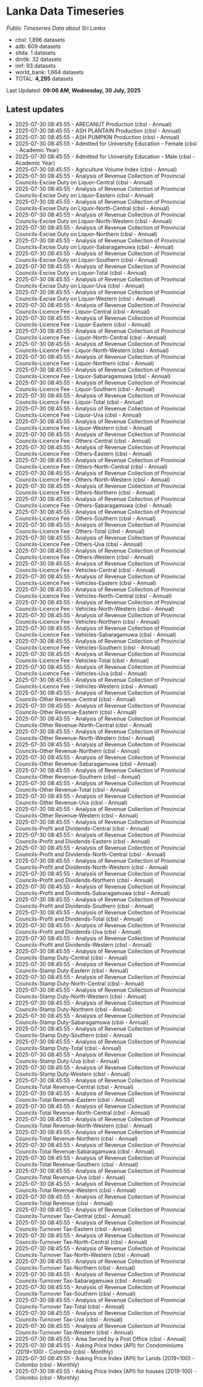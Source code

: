 # Lanka Data Timeseries
*Public Timeseries Data about Sri Lanka*

* cbsl: 1,896 datasets
* adb: 609 datasets
* sltda: 1 datasets
* dmtlk: 32 datasets
* imf: 93 datasets
* world_bank: 1,664 datasets
* TOTAL: **4,295** datasets

Last Updated: **09:06 AM, Wednesday, 30 July, 2025**

## Latest updates

* 2025-07-30 08:45:55 - ARECANUT Production (cbsl - Annual)
* 2025-07-30 08:45:55 - ASH PLANTAIN Production (cbsl - Annual)
* 2025-07-30 08:45:55 - ASH PUMPKIN Production (cbsl - Annual)
* 2025-07-30 08:45:55 - Admitted for University Education - Female (cbsl - Academic Year)
* 2025-07-30 08:45:55 - Admitted for University Education - Male (cbsl - Academic Year)
* 2025-07-30 08:45:55 - Agriculture Volume Index (cbsl - Annual)
* 2025-07-30 08:45:55 - Analysis of Revenue Collection of Provincial Councils-Excise Duty on Liquor-Central (cbsl - Annual)
* 2025-07-30 08:45:55 - Analysis of Revenue Collection of Provincial Councils-Excise Duty on Liquor-Eastern (cbsl - Annual)
* 2025-07-30 08:45:55 - Analysis of Revenue Collection of Provincial Councils-Excise Duty on Liquor-North-Central (cbsl - Annual)
* 2025-07-30 08:45:55 - Analysis of Revenue Collection of Provincial Councils-Excise Duty on Liquor-North-Western (cbsl - Annual)
* 2025-07-30 08:45:55 - Analysis of Revenue Collection of Provincial Councils-Excise Duty on Liquor-Northern (cbsl - Annual)
* 2025-07-30 08:45:55 - Analysis of Revenue Collection of Provincial Councils-Excise Duty on Liquor-Sabaragamuwa (cbsl - Annual)
* 2025-07-30 08:45:55 - Analysis of Revenue Collection of Provincial Councils-Excise Duty on Liquor-Southern (cbsl - Annual)
* 2025-07-30 08:45:55 - Analysis of Revenue Collection of Provincial Councils-Excise Duty on Liquor-Total (cbsl - Annual)
* 2025-07-30 08:45:55 - Analysis of Revenue Collection of Provincial Councils-Excise Duty on Liquor-Uva (cbsl - Annual)
* 2025-07-30 08:45:55 - Analysis of Revenue Collection of Provincial Councils-Excise Duty on Liquor-Western (cbsl - Annual)
* 2025-07-30 08:45:55 - Analysis of Revenue Collection of Provincial Councils-Licence Fee - Liquor-Central (cbsl - Annual)
* 2025-07-30 08:45:55 - Analysis of Revenue Collection of Provincial Councils-Licence Fee - Liquor-Eastern (cbsl - Annual)
* 2025-07-30 08:45:55 - Analysis of Revenue Collection of Provincial Councils-Licence Fee - Liquor-North-Central (cbsl - Annual)
* 2025-07-30 08:45:55 - Analysis of Revenue Collection of Provincial Councils-Licence Fee - Liquor-North-Western (cbsl - Annual)
* 2025-07-30 08:45:55 - Analysis of Revenue Collection of Provincial Councils-Licence Fee - Liquor-Northern (cbsl - Annual)
* 2025-07-30 08:45:55 - Analysis of Revenue Collection of Provincial Councils-Licence Fee - Liquor-Sabaragamuwa (cbsl - Annual)
* 2025-07-30 08:45:55 - Analysis of Revenue Collection of Provincial Councils-Licence Fee - Liquor-Southern (cbsl - Annual)
* 2025-07-30 08:45:55 - Analysis of Revenue Collection of Provincial Councils-Licence Fee - Liquor-Total (cbsl - Annual)
* 2025-07-30 08:45:55 - Analysis of Revenue Collection of Provincial Councils-Licence Fee - Liquor-Uva (cbsl - Annual)
* 2025-07-30 08:45:55 - Analysis of Revenue Collection of Provincial Councils-Licence Fee - Liquor-Western (cbsl - Annual)
* 2025-07-30 08:45:55 - Analysis of Revenue Collection of Provincial Councils-Licence Fee - Others-Central (cbsl - Annual)
* 2025-07-30 08:45:55 - Analysis of Revenue Collection of Provincial Councils-Licence Fee - Others-Eastern (cbsl - Annual)
* 2025-07-30 08:45:55 - Analysis of Revenue Collection of Provincial Councils-Licence Fee - Others-North-Central (cbsl - Annual)
* 2025-07-30 08:45:55 - Analysis of Revenue Collection of Provincial Councils-Licence Fee - Others-North-Western (cbsl - Annual)
* 2025-07-30 08:45:55 - Analysis of Revenue Collection of Provincial Councils-Licence Fee - Others-Northern (cbsl - Annual)
* 2025-07-30 08:45:55 - Analysis of Revenue Collection of Provincial Councils-Licence Fee - Others-Sabaragamuwa (cbsl - Annual)
* 2025-07-30 08:45:55 - Analysis of Revenue Collection of Provincial Councils-Licence Fee - Others-Southern (cbsl - Annual)
* 2025-07-30 08:45:55 - Analysis of Revenue Collection of Provincial Councils-Licence Fee - Others-Total (cbsl - Annual)
* 2025-07-30 08:45:55 - Analysis of Revenue Collection of Provincial Councils-Licence Fee - Others-Uva (cbsl - Annual)
* 2025-07-30 08:45:55 - Analysis of Revenue Collection of Provincial Councils-Licence Fee - Others-Western (cbsl - Annual)
* 2025-07-30 08:45:55 - Analysis of Revenue Collection of Provincial Councils-Licence Fee - Vehicles-Central (cbsl - Annual)
* 2025-07-30 08:45:55 - Analysis of Revenue Collection of Provincial Councils-Licence Fee - Vehicles-Eastern (cbsl - Annual)
* 2025-07-30 08:45:55 - Analysis of Revenue Collection of Provincial Councils-Licence Fee - Vehicles-North-Central (cbsl - Annual)
* 2025-07-30 08:45:55 - Analysis of Revenue Collection of Provincial Councils-Licence Fee - Vehicles-North-Western (cbsl - Annual)
* 2025-07-30 08:45:55 - Analysis of Revenue Collection of Provincial Councils-Licence Fee - Vehicles-Northern (cbsl - Annual)
* 2025-07-30 08:45:55 - Analysis of Revenue Collection of Provincial Councils-Licence Fee - Vehicles-Sabaragamuwa (cbsl - Annual)
* 2025-07-30 08:45:55 - Analysis of Revenue Collection of Provincial Councils-Licence Fee - Vehicles-Southern (cbsl - Annual)
* 2025-07-30 08:45:55 - Analysis of Revenue Collection of Provincial Councils-Licence Fee - Vehicles-Total (cbsl - Annual)
* 2025-07-30 08:45:55 - Analysis of Revenue Collection of Provincial Councils-Licence Fee - Vehicles-Uva (cbsl - Annual)
* 2025-07-30 08:45:55 - Analysis of Revenue Collection of Provincial Councils-Licence Fee - Vehicles-Western (cbsl - Annual)
* 2025-07-30 08:45:55 - Analysis of Revenue Collection of Provincial Councils-Other Revenue-Central (cbsl - Annual)
* 2025-07-30 08:45:55 - Analysis of Revenue Collection of Provincial Councils-Other Revenue-Eastern (cbsl - Annual)
* 2025-07-30 08:45:55 - Analysis of Revenue Collection of Provincial Councils-Other Revenue-North-Central (cbsl - Annual)
* 2025-07-30 08:45:55 - Analysis of Revenue Collection of Provincial Councils-Other Revenue-North-Western (cbsl - Annual)
* 2025-07-30 08:45:55 - Analysis of Revenue Collection of Provincial Councils-Other Revenue-Northern (cbsl - Annual)
* 2025-07-30 08:45:55 - Analysis of Revenue Collection of Provincial Councils-Other Revenue-Sabaragamuwa (cbsl - Annual)
* 2025-07-30 08:45:55 - Analysis of Revenue Collection of Provincial Councils-Other Revenue-Southern (cbsl - Annual)
* 2025-07-30 08:45:55 - Analysis of Revenue Collection of Provincial Councils-Other Revenue-Total (cbsl - Annual)
* 2025-07-30 08:45:55 - Analysis of Revenue Collection of Provincial Councils-Other Revenue-Uva (cbsl - Annual)
* 2025-07-30 08:45:55 - Analysis of Revenue Collection of Provincial Councils-Other Revenue-Western (cbsl - Annual)
* 2025-07-30 08:45:55 - Analysis of Revenue Collection of Provincial Councils-Profit and Dividends-Central (cbsl - Annual)
* 2025-07-30 08:45:55 - Analysis of Revenue Collection of Provincial Councils-Profit and Dividends-Eastern (cbsl - Annual)
* 2025-07-30 08:45:55 - Analysis of Revenue Collection of Provincial Councils-Profit and Dividends-North-Central (cbsl - Annual)
* 2025-07-30 08:45:55 - Analysis of Revenue Collection of Provincial Councils-Profit and Dividends-North-Western (cbsl - Annual)
* 2025-07-30 08:45:55 - Analysis of Revenue Collection of Provincial Councils-Profit and Dividends-Northern (cbsl - Annual)
* 2025-07-30 08:45:55 - Analysis of Revenue Collection of Provincial Councils-Profit and Dividends-Sabaragamuwa (cbsl - Annual)
* 2025-07-30 08:45:55 - Analysis of Revenue Collection of Provincial Councils-Profit and Dividends-Southern (cbsl - Annual)
* 2025-07-30 08:45:55 - Analysis of Revenue Collection of Provincial Councils-Profit and Dividends-Total (cbsl - Annual)
* 2025-07-30 08:45:55 - Analysis of Revenue Collection of Provincial Councils-Profit and Dividends-Uva (cbsl - Annual)
* 2025-07-30 08:45:55 - Analysis of Revenue Collection of Provincial Councils-Profit and Dividends-Western (cbsl - Annual)
* 2025-07-30 08:45:55 - Analysis of Revenue Collection of Provincial Councils-Stamp Duty-Central (cbsl - Annual)
* 2025-07-30 08:45:55 - Analysis of Revenue Collection of Provincial Councils-Stamp Duty-Eastern (cbsl - Annual)
* 2025-07-30 08:45:55 - Analysis of Revenue Collection of Provincial Councils-Stamp Duty-North-Central (cbsl - Annual)
* 2025-07-30 08:45:55 - Analysis of Revenue Collection of Provincial Councils-Stamp Duty-North-Western (cbsl - Annual)
* 2025-07-30 08:45:55 - Analysis of Revenue Collection of Provincial Councils-Stamp Duty-Northern (cbsl - Annual)
* 2025-07-30 08:45:55 - Analysis of Revenue Collection of Provincial Councils-Stamp Duty-Sabaragamuwa (cbsl - Annual)
* 2025-07-30 08:45:55 - Analysis of Revenue Collection of Provincial Councils-Stamp Duty-Southern (cbsl - Annual)
* 2025-07-30 08:45:55 - Analysis of Revenue Collection of Provincial Councils-Stamp Duty-Total (cbsl - Annual)
* 2025-07-30 08:45:55 - Analysis of Revenue Collection of Provincial Councils-Stamp Duty-Uva (cbsl - Annual)
* 2025-07-30 08:45:55 - Analysis of Revenue Collection of Provincial Councils-Stamp Duty-Western (cbsl - Annual)
* 2025-07-30 08:45:55 - Analysis of Revenue Collection of Provincial Councils-Total Revenue-Central (cbsl - Annual)
* 2025-07-30 08:45:55 - Analysis of Revenue Collection of Provincial Councils-Total Revenue-Eastern (cbsl - Annual)
* 2025-07-30 08:45:55 - Analysis of Revenue Collection of Provincial Councils-Total Revenue-North-Central (cbsl - Annual)
* 2025-07-30 08:45:55 - Analysis of Revenue Collection of Provincial Councils-Total Revenue-North-Western (cbsl - Annual)
* 2025-07-30 08:45:55 - Analysis of Revenue Collection of Provincial Councils-Total Revenue-Northern (cbsl - Annual)
* 2025-07-30 08:45:55 - Analysis of Revenue Collection of Provincial Councils-Total Revenue-Sabaragamuwa (cbsl - Annual)
* 2025-07-30 08:45:55 - Analysis of Revenue Collection of Provincial Councils-Total Revenue-Southern (cbsl - Annual)
* 2025-07-30 08:45:55 - Analysis of Revenue Collection of Provincial Councils-Total Revenue-Uva (cbsl - Annual)
* 2025-07-30 08:45:55 - Analysis of Revenue Collection of Provincial Councils-Total Revenue-Western (cbsl - Annual)
* 2025-07-30 08:45:55 - Analysis of Revenue Collection of Provincial Councils-Total Revenue (cbsl - Annual)
* 2025-07-30 08:45:55 - Analysis of Revenue Collection of Provincial Councils-Turnover Tax-Central (cbsl - Annual)
* 2025-07-30 08:45:55 - Analysis of Revenue Collection of Provincial Councils-Turnover Tax-Eastern (cbsl - Annual)
* 2025-07-30 08:45:55 - Analysis of Revenue Collection of Provincial Councils-Turnover Tax-North-Central (cbsl - Annual)
* 2025-07-30 08:45:55 - Analysis of Revenue Collection of Provincial Councils-Turnover Tax-North-Western (cbsl - Annual)
* 2025-07-30 08:45:55 - Analysis of Revenue Collection of Provincial Councils-Turnover Tax-Northern (cbsl - Annual)
* 2025-07-30 08:45:55 - Analysis of Revenue Collection of Provincial Councils-Turnover Tax-Sabaragamuwa (cbsl - Annual)
* 2025-07-30 08:45:55 - Analysis of Revenue Collection of Provincial Councils-Turnover Tax-Southern (cbsl - Annual)
* 2025-07-30 08:45:55 - Analysis of Revenue Collection of Provincial Councils-Turnover Tax-Total (cbsl - Annual)
* 2025-07-30 08:45:55 - Analysis of Revenue Collection of Provincial Councils-Turnover Tax-Uva (cbsl - Annual)
* 2025-07-30 08:45:55 - Analysis of Revenue Collection of Provincial Councils-Turnover Tax-Western (cbsl - Annual)
* 2025-07-30 08:45:55 - Area Served by a Post Office (cbsl - Annual)
* 2025-07-30 08:45:55 - Asking Price Index (API) for Condominiums (2019=100) - Colombo (cbsl - Monthly)
* 2025-07-30 08:45:55 - Asking Price Index (API) for Lands (2019=100) - Colombo (cbsl - Monthly)
* 2025-07-30 08:45:55 - Asking Price Index (API) for houses (2019-100) - Colombo (cbsl - Monthly)